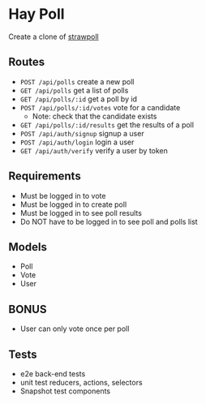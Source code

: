 # Hay Poll

Create a clone of [strawpoll](https://www.strawpoll.me/)

## Routes

* `POST /api/polls` create a new poll
* `GET /api/polls` get a list of polls
* `GET /api/polls/:id` get a poll by id
* `POST /api/polls/:id/votes` vote for a candidate
  * Note: check that the candidate exists
* `GET /api/polls/:id/results` get the results of a poll
* `POST /api/auth/signup` signup a user
* `POST /api/auth/login` login a user
* `GET /api/auth/verify` verify a user by token

## Requirements

* Must be logged in to vote
* Must be logged in to create poll
* Must be logged in to see poll results
* Do NOT have to be logged in to see poll and polls list

## Models

* Poll
* Vote
* User

## BONUS

* User can only vote once per poll

## Tests

* e2e back-end tests
* unit test reducers, actions, selectors
* Snapshot test components
